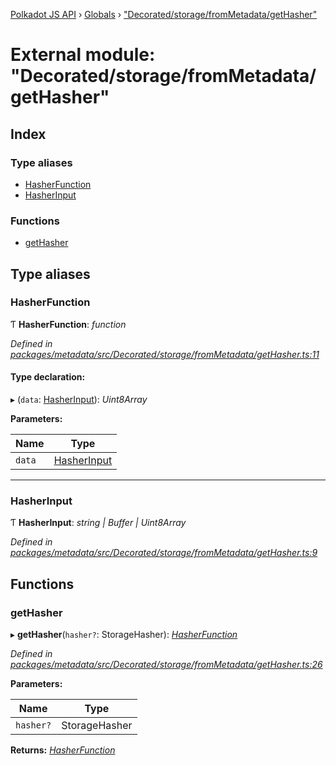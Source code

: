 [Polkadot JS API](../README.md) › [Globals](../globals.md) › ["Decorated/storage/fromMetadata/getHasher"](_decorated_storage_frommetadata_gethasher_.md)

# External module: "Decorated/storage/fromMetadata/getHasher"

## Index

### Type aliases

* [HasherFunction](_decorated_storage_frommetadata_gethasher_.md#hasherfunction)
* [HasherInput](_decorated_storage_frommetadata_gethasher_.md#hasherinput)

### Functions

* [getHasher](_decorated_storage_frommetadata_gethasher_.md#gethasher)

## Type aliases

###  HasherFunction

Ƭ **HasherFunction**: *function*

*Defined in [packages/metadata/src/Decorated/storage/fromMetadata/getHasher.ts:11](https://github.com/polkadot-js/api/blob/2dee50f019/packages/metadata/src/Decorated/storage/fromMetadata/getHasher.ts#L11)*

#### Type declaration:

▸ (`data`: [HasherInput](_decorated_storage_frommetadata_gethasher_.md#hasherinput)): *Uint8Array*

**Parameters:**

Name | Type |
------ | ------ |
`data` | [HasherInput](_decorated_storage_frommetadata_gethasher_.md#hasherinput) |

___

###  HasherInput

Ƭ **HasherInput**: *string | Buffer | Uint8Array*

*Defined in [packages/metadata/src/Decorated/storage/fromMetadata/getHasher.ts:9](https://github.com/polkadot-js/api/blob/2dee50f019/packages/metadata/src/Decorated/storage/fromMetadata/getHasher.ts#L9)*

## Functions

###  getHasher

▸ **getHasher**(`hasher?`: StorageHasher): *[HasherFunction](_decorated_storage_frommetadata_gethasher_.md#hasherfunction)*

*Defined in [packages/metadata/src/Decorated/storage/fromMetadata/getHasher.ts:26](https://github.com/polkadot-js/api/blob/2dee50f019/packages/metadata/src/Decorated/storage/fromMetadata/getHasher.ts#L26)*

**Parameters:**

Name | Type |
------ | ------ |
`hasher?` | StorageHasher |

**Returns:** *[HasherFunction](_decorated_storage_frommetadata_gethasher_.md#hasherfunction)*
